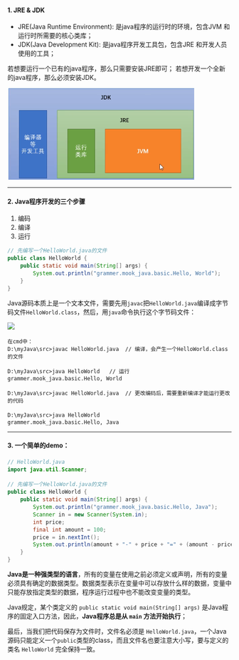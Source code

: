 ####  1. JRE & JDK

- JRE(Java Runtime Environment): 是java程序的运行时的环境，包含JVM 和运行时所需要的核心类库；
- JDK(Java Development Kit): 是java程序开发工具包，包含JRE 和开发人员使用的工具；

若想要运行一个已有的java程序，那么只需要安装JRE即可；
若想开发一个全新的java程序，那么必须安装JDK。

![image-20200118160544025](../zypictures/Java/java_JRE_JDK_JVM.png)

---

####  2. Java程序开发的三个步骤

1. 编码
2. 编译
3. 运行

```java
// 先编写一个HelloWorld.java的文件
public class HelloWorld {
    public static void main(String[] args) {
        System.out.println("grammer.mook_java.basic.Hello, World");
    }
}
```

Java源码本质上是一个文本文件，需要先用`javac`把`HelloWorld.java`编译成字节码文件`HelloWorld.class`，然后，用`java`命令执行这个字节码文件：

![](../../../markdown_pic/java_compile_run.png)

```
在cmd中：
D:\myJava\src>javac HelloWorld.java  // 编译，会产生一个HelloWorld.class的文件

D:\myJava\src>java HelloWorld   // 运行
grammer.mook_java.basic.Hello, World

D:\myJava\src>javac HelloWorld.java  // 更改编码后，需要重新编译才能运行更改的代码

D:\myJava\src>java HelloWorld
grammer.mook_java.basic.Hello, Java
```

---

####  3. 一个简单的demo：

```java
// HelloWorld.java
import java.util.Scanner;

// 先编写一个HelloWorld.java的文件
public class HelloWorld {
    public static void main(String[] args) {
        System.out.println("grammer.mook_java.basic.Hello, Java");
        Scanner in = new Scanner(System.in);
        int price;
        final int amount = 100;
        price = in.nextInt();
        System.out.println(amount + "-" + price + "=" + (amount - price));
    }
}

```

**Java是一种强类型的语言**，所有的变量在使用之前必须定义或声明，所有的变量必须具有确定的数据类型。数据类型表示在变量中可以存放什么样的数据，变量中只能存放指定类型的数据，程序运行过程中也不能改变变量的类型。

Java规定，某个类定义的 `public static void main(String[] args)` 是Java程序的固定入口方法，因此，**Java程序总是从 `main` 方法开始执行**；

最后，当我们把代码保存为文件时，文件名必须是 `HelloWorld.java`，一个Java源码只能定义一个`public`类型的class，而且文件名也要注意大小写，要与定义的类名 `HelloWorld` 完全保持一致。



